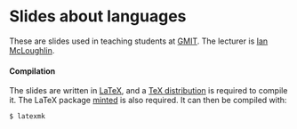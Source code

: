 # Slides about languages
These are slides used in teaching students at [GMIT](http://www.gmit.ie).
The lecturer is [Ian McLoughlin](https://ianmcloughlin.github.io).

#### Compilation
The slides are written in [LaTeX](https://www.latex-project.org/), and a [TeX distribution](https://www.tug.org/texlive/) is required to compile it.
The LaTeX package [minted](https://github.com/gpoore/minted) is also required.
It can then be compiled with:
```bash
$ latexmk
```
